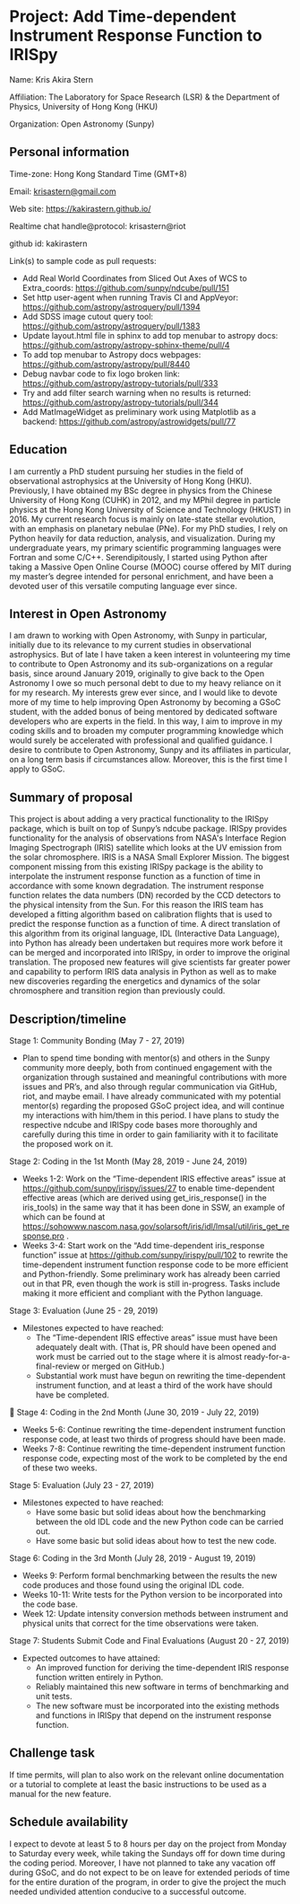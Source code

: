 # Project: Add Time-dependent Instrument Response Function to IRISpy
Name: Kris Akira Stern

Affiliation: The Laboratory for Space Research (LSR) & the Department of Physics, University of Hong Kong (HKU)

Organization: Open Astronomy (Sunpy)
## Personal information
Time-zone: Hong Kong Standard Time (GMT+8)

Email: krisastern@gmail.com

Web site: https://kakirastern.github.io/ 

Realtime chat handle@protocol: krisastern@riot

github id: kakirastern

Link(s) to sample code as pull requests: 
* Add Real World Coordinates from Sliced Out Axes of WCS to Extra_coords:
https://github.com/sunpy/ndcube/pull/151
* Set http user-agent when running Travis CI and AppVeyor: https://github.com/astropy/astroquery/pull/1394
* Add SDSS image cutout query tool: https://github.com/astropy/astroquery/pull/1383
* Update layout.html file in sphinx to add top menubar to astropy docs: https://github.com/astropy/astropy-sphinx-theme/pull/4
* To add top menubar to Astropy docs webpages: https://github.com/astropy/astropy/pull/8440
* Debug navbar code to fix logo broken link: https://github.com/astropy/astropy-tutorials/pull/333
* Try and add filter search warning when no results is returned: https://github.com/astropy/astropy-tutorials/pull/344
* Add MatImageWidget as preliminary work using Matplotlib as a backend: https://github.com/astropy/astrowidgets/pull/77

## Education
I am currently a PhD student pursuing her studies in the field of observational astrophysics at the University of Hong Kong (HKU). Previously, I have obtained my BSc degree in physics from the Chinese University of Hong Kong (CUHK) in 2012, and my MPhil degree in particle physics at the Hong Kong University of Science and Technology (HKUST) in 2016. My current research focus is mainly on late-state stellar evolution, with an emphasis on planetary nebulae (PNe). For my PhD studies, I rely on Python heavily for data reduction, analysis, and visualization. During my undergraduate years, my primary scientific programming languages were Fortran and some C/C++. Serendipitously, I started using Python after taking a Massive Open Online Course (MOOC) course offered by MIT during my master’s degree intended for personal enrichment, and have been a devoted user of this versatile computing language ever since. 

## Interest in Open Astronomy
I am drawn to working with Open Astronomy, with Sunpy in particular, initially due to its relevance to my current studies in observational astrophysics. But of late I have taken a keen interest in volunteering my time to contribute to Open Astronomy and its sub-organizations on a regular basis, since around January 2019, originally to give back to the Open Astronomy I owe so much personal debt to due to my heavy reliance on it for my research. My interests grew ever since, and I would like to devote more of my time to help improving Open Astronomy by becoming a GSoC student, with the added bonus of being mentored by dedicated software developers who are experts in the field. In this way, I aim to improve in my coding skills and to broaden my computer programming knowledge which would surely be accelerated with professional and qualified guidance. I desire to contribute to Open Astronomy, Sunpy and its affiliates in particular, on a long term basis if circumstances allow. Moreover, this is the first time I apply to GSoC.

## Summary of proposal
This project is about adding a very practical functionality to the IRISpy package, which is built on top of Sunpy’s ndcube package. IRISpy provides functionality for the analysis of observations from NASA's Interface Region Imaging Spectrograph (IRIS) satellite which looks at the UV emission from the solar chromosphere. IRIS is a NASA Small Explorer Mission. The biggest component missing from this existing IRISpy package is the ability to interpolate the instrument response function as a function of time in accordance with some known degradation. The instrument response function relates the data numbers (DN) recorded by the CCD detectors to the physical intensity from the Sun. For this reason the IRIS team has developed a fitting algorithm based on calibration flights that is used to predict the response function as a function of time. A direct translation of this algorithm from its original language, IDL (Interactive Data Language), into Python has already been undertaken but requires more work before it can be merged and incorporated into IRISpy, in order to improve the original translation. The proposed new features will give scientists far greater power and capability to perform IRIS data analysis in Python as well as to make new discoveries regarding the energetics and dynamics of the solar chromosphere and transition region than previously could.
 
## Description/timeline
Stage 1: Community Bonding (May 7 - 27, 2019)
* Plan to spend time bonding with mentor(s) and others in the Sunpy community more deeply, both from continued engagement with the organization through sustained and meaningful contributions with more issues and PR’s, and also through regular communication via GitHub, riot, and maybe email. I have already communicated with my potential mentor(s) regarding the proposed GSoC project idea, and will continue my interactions with him/them in this period. I have plans to study the respective ndcube and IRISpy code bases more thoroughly and carefully during this time in order to gain familiarity with it to facilitate the proposed work on it. 

Stage 2: Coding in the 1st Month (May 28, 2019 - June 24, 2019)
* Weeks 1-2: Work on the “Time-dependent IRIS effective areas” issue at https://github.com/sunpy/irispy/issues/27 to enable time-dependent effective areas (which are derived using get_iris_response() in the iris_tools) in the same way that it has been done in SSW, an example of which can be found at https://sohowww.nascom.nasa.gov/solarsoft/iris/idl/lmsal/util/iris_get_response.pro . 
* Weeks 3-4: Start work on the “Add time-dependent iris_response function” issue at https://github.com/sunpy/irispy/pull/102 to rewrite the time-dependent instrument function response code to be more efficient and Python-friendly. Some preliminary work has already been carried out in that PR, even though the work is still in-progress. Tasks include making it more efficient and compliant with the Python language.  

Stage 3: Evaluation (June 25 - 29, 2019)
* Milestones expected to have reached: 
  * The “Time-dependent IRIS effective areas” issue must have been adequately dealt with. (That is, PR should have been opened and work must be carried out to the stage where it is almost ready-for-a-final-review or merged on GitHub.) 
  * Substantial work must have begun on rewriting the time-dependent instrument function, and at least a third of the work have should have be completed. 


Stage 4: Coding in the 2nd Month (June 30, 2019 - July 22, 2019)
* Weeks 5-6: Continue rewriting the time-dependent instrument function response code, at least two thirds of progress should have been made. 
* Weeks 7-8: Continue rewriting the time-dependent instrument function response code, expecting most of the work to be completed by the end of these two weeks. 

Stage 5: Evaluation (July 23 - 27, 2019)
* Milestones expected to have reached: 
  * Have some basic but solid ideas about how the benchmarking between the old IDL code and the new Python code can be carried out. 
  * Have some basic but solid ideas about how to test the new code.

Stage 6: Coding in the 3rd Month (July 28, 2019 - August 19, 2019)
* Weeks 9: Perform formal benchmarking between the results the new code produces and those found using the original IDL code. 
* Weeks 10-11: Write tests for the Python version to be incorporated into the code base. 
* Week 12: Update intensity conversion methods between instrument and physical units that correct for the time observations were taken. 

Stage 7: Students Submit Code and Final Evaluations (August 20 - 27, 2019) 
* Expected outcomes to have attained: 
  * An improved function for deriving the time-dependent IRIS response function written entirely in Python.
  * Reliably maintained this new software in terms of benchmarking and unit tests.
  * The new software must be incorporated into the existing methods and functions in IRISpy that depend on the instrument response function.

## Challenge task
If time permits, will plan to also work on the relevant online documentation or a tutorial to complete at least the basic instructions to be used as a manual for the new feature. 

## Schedule availability
I expect to devote at least 5 to 8 hours per day on the project from Monday to Saturday every week, while taking the Sundays off for down time during the coding period. Moreover, I have not planned to take any vacation off during GSoC, and do not expect to be on leave for extended periods of time for the entire duration of the program, in order to give the project the much needed undivided attention conducive to a successful outcome. 

